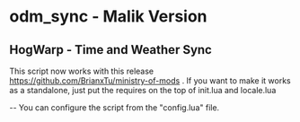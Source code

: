 # odm_sync - Malik Version
HogWarp - Time and Weather Sync
--

This script now works with this release https://github.com/BrianxTu/ministry-of-mods .
If you want to make it works as a standalone, just put the requires on the top of init.lua and locale.lua

--
You can configure the script from the "config.lua" file.
